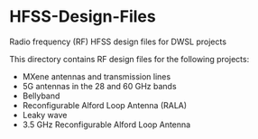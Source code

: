 # HFSS-Design-Files
Radio frequency (RF) HFSS design files for DWSL projects

This directory contains RF design files for the following projects:
* MXene antennas and transmission lines
* 5G antennas in the 28 and 60 GHz bands
* Bellyband
* Reconfigurable Alford Loop Antenna (RALA)
* Leaky wave
* 3.5 GHz Reconfigurable Alford Loop Antenna
